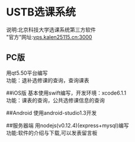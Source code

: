 # USTB选课系统
说明:北京科技大学选课系统第三方软件<br>
"官方"网址:<a href="http://vps.kalen25115.cn:3000/">vps.kalen25115.cn:3000</a>
## PC版 
用qt5.50平台编写<br>
功能：退补选修课的查询，查询课表<br>

##iOS版
基本使用swift编写，开发环境：xcode6.1.1<br>
功能：课表的查询，公共选修课信息的查询

##Android
使用android-studio1.3开发

##服务器端
用nodejs(v0.12.4)(express+mysql)编写<br>
功能:软件的介绍与下载,可以发表留言板<br>
